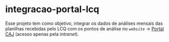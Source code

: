 # integracao-portal-lcq

Esse projeto tem como objetivo, integrar os dados de análises mensais das planilhas recebidas pelo LCQ com os pontos de análise no _`website`_ -> [Portal CAJ](http://portal/) (acesso apenas pela _intranet_).
